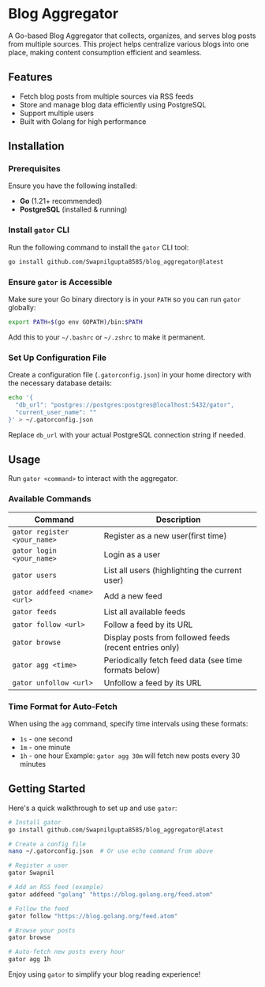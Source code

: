 # Blog Aggregator

A Go-based Blog Aggregator that collects, organizes, and serves blog posts from multiple sources. This project helps centralize various blogs into one place, making content consumption efficient and seamless.

## Features
- Fetch blog posts from multiple sources via RSS feeds
- Store and manage blog data efficiently using PostgreSQL
- Support multiple users
- Built with Golang for high performance

## Installation

### Prerequisites
Ensure you have the following installed:
- **Go** (1.21+ recommended)
- **PostgreSQL** (installed & running)

### Install `gator` CLI
Run the following command to install the `gator` CLI tool:

```sh
go install github.com/Swapnilgupta8585/blog_aggregator@latest
```

### Ensure `gator` is Accessible
Make sure your Go binary directory is in your `PATH` so you can run `gator` globally:

```bash
export PATH=$(go env GOPATH)/bin:$PATH
```
Add this to your `~/.bashrc` or `~/.zshrc` to make it permanent.

### Set Up Configuration File
Create a configuration file (`.gatorconfig.json`) in your home directory with the necessary database details:

```bash
echo '{
  "db_url": "postgres://postgres:postgres@localhost:5432/gator",
  "current_user_name": ""
}' > ~/.gatorconfig.json
```

Replace `db_url` with your actual PostgreSQL connection string if needed.

## Usage
Run `gator <command>` to interact with the aggregator.

### Available Commands

| Command                                | Description |
|----------------------------------------|-------------|
| `gator register <your_name>`           | Register as a new user(first time) |
| `gator login <your_name>`              | Login as a user |
| `gator users`                          | List all users (highlighting the current user) |
| `gator addfeed <name> <url>`           | Add a new feed |
| `gator feeds`                          | List all available feeds |
| `gator follow <url>`                   | Follow a feed by its URL |
| `gator browse`                         | Display posts from followed feeds (recent entries only) |
| `gator agg <time>`                     | Periodically fetch feed data (see time formats below) |
| `gator unfollow <url>`                 | Unfollow a feed by its URL |

### Time Format for Auto-Fetch
When using the `agg` command, specify time intervals using these formats:
- `1s` - one second
- `1m` - one minute
- `1h` - one hour
Example: `gator agg 30m` will fetch new posts every 30 minutes

## Getting Started
Here's a quick walkthrough to set up and use `gator`:

```sh
# Install gator
go install github.com/Swapnilgupta8585/blog_aggregator@latest

# Create a config file
nano ~/.gatorconfig.json  # Or use echo command from above

# Register a user
gator Swapnil

# Add an RSS feed (example)
gator addfeed "golang" "https://blog.golang.org/feed.atom"

# Follow the feed
gator follow "https://blog.golang.org/feed.atom"

# Browse your posts
gator browse

# Auto-fetch new posts every hour
gator agg 1h

```
Enjoy using `gator` to simplify your blog reading experience! 
